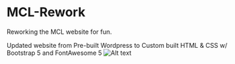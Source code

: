 # MCL-Rework
 Reworking the MCL website for fun.
 
 Updated website from Pre-built Wordpress to Custom built HTML & CSS w/ Bootstrap 5 and FontAwesome 5
![Alt text](https://i.ibb.co/d7JBYgB/6-Estr-Ra-OFP.gif)
